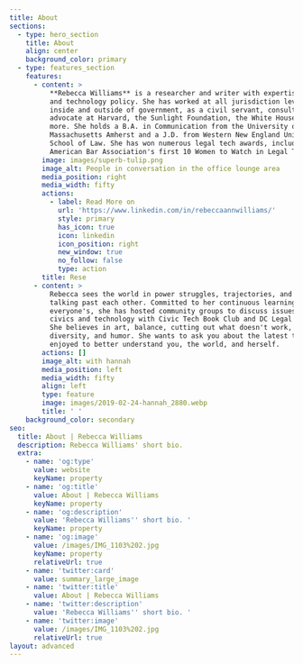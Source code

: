 ```yaml
---
title: About
sections:
  - type: hero_section
    title: About
    align: center
    background_color: primary
  - type: features_section
    features:
      - content: >
          **Rebecca Williams** is a researcher and writer with expertise in data
          and technology policy. She has worked at all jurisdiction levels,
          inside and outside of government, as a civil servant, consultant, and
          advocate at Harvard, the Sunlight Foundation, the White House, and
          more. She holds a B.A. in Communication from the University of
          Massachusetts Amherst and a J.D. from Western New England University
          School of Law. She has won numerous legal tech awards, including
          American Bar Association's first 10 Women to Watch in Legal Tech.
        image: images/superb-tulip.png
        image_alt: People in conversation in the office lounge area
        media_position: right
        media_width: fifty
        actions:
          - label: Read More on
            url: 'https://www.linkedin.com/in/rebeccaannwilliams/'
            style: primary
            has_icon: true
            icon: linkedin
            icon_position: right
            new_window: true
            no_follow: false
            type: action
        title: Rese
      - content: >
          Rebecca sees the world in power struggles, trajectories, and people
          talking past each other. Committed to her continuous learning and
          everyone's, she has hosted community groups to discuss issues betwixt
          civics and technology with Civic Tech Book Club and DC Legal Hackers.
          She believes in art, balance, cutting out what doesn't work, density,
          diversity, and humor. She wants to ask you about the latest thing you
          enjoyed to better understand you, the world, and herself. 
        actions: []
        image_alt: with hannah
        media_position: left
        media_width: fifty
        align: left
        type: feature
        image: images/2019-02-24-hannah_2880.webp
        title: ' '
    background_color: secondary
seo:
  title: About | Rebecca Williams
  description: Rebecca Williams' short bio.
  extra:
    - name: 'og:type'
      value: website
      keyName: property
    - name: 'og:title'
      value: About | Rebecca Williams
      keyName: property
    - name: 'og:description'
      value: 'Rebecca Williams'' short bio. '
      keyName: property
    - name: 'og:image'
      value: /images/IMG_1103%202.jpg
      keyName: property
      relativeUrl: true
    - name: 'twitter:card'
      value: summary_large_image
    - name: 'twitter:title'
      value: About | Rebecca Williams
    - name: 'twitter:description'
      value: 'Rebecca Williams'' short bio. '
    - name: 'twitter:image'
      value: /images/IMG_1103%202.jpg
      relativeUrl: true
layout: advanced
---
```

